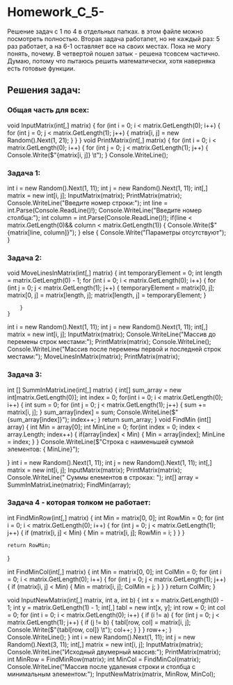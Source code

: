 # Homework_C_5-
Решение задач с 1 по 4 в отдельных папках. в этом файле можно посмотреть полностью. 
Вторая задача работапет, но не каждый раз: 5 раз работает, а на 6-1 оставляет все на своих местах. 
Пока не могу понять, почему. 
В четвертой пошел затык - решена тсовсем частично. Думаю, потому что пытаюсь решить математически, хотя наверняка есть готовые функции.
## Решения задач:
### Общая часть для всех:
void InputMatrix(int[,] matrix)
{
    for (int i = 0; i < matrix.GetLength(0); i++)
    {
        for (int j = 0; j < matrix.GetLength(1); j++)
        {
            matrix[i, j] = new Random().Next(1, 21);
        }
    }
}
void PrintMatrix(int[,] matrix)
{
    for (int i = 0; i < matrix.GetLength(0); i++)
    {
        for (int j = 0; j < matrix.GetLength(1); j++)
        {
            Console.Write($"{matrix[i, j]} \t");
        }
        Console.WriteLine();

### Задача 1:
int i = new Random().Next(1, 11);
int j = new Random().Next(1, 11);
int[,] matrix = new int[i, j];
InputMatrix(matrix);
PrintMatrix(matrix);
Console.WriteLine("Введите номер строки:");
int line = int.Parse(Console.ReadLine()!);
Console.WriteLine("Введите номер столбца:");
int column = int.Parse(Console.ReadLine()!);
if(line < matrix.GetLength(0)&& column < matrix.GetLength(1))
{
    Console.Write($"{matrix[line, column]}");
}
else 
{
    Console.Write("Параметры отсутствуют");
}

### Задача 2:
void MoveLinesInMatrix(int[,] matrix)
{
    int temporaryElement = 0;
    int length = matrix.GetLength(0) - 1;
    for (int i = 0; i < matrix.GetLength(0); i++)
    {
        for (int j = 0; j < matrix.GetLength(1); j++)
        {
                temporaryElement = matrix[0, j];
                matrix[0, j] = matrix[length, j];
                matrix[length, j] = temporaryElement;
            }

        }
    }
int i = new Random().Next(1, 11);
int j = new Random().Next(1, 11);
int[,] matrix = new int[i, j];
InputMatrix(matrix);
Console.WriteLine("Массив до перемены строк местами:");
PrintMatrix(matrix);
Console.WriteLine();
Console.WriteLine("Массив после перемены первой и последней строк местами:");
MoveLinesInMatrix(matrix);
PrintMatrix(matrix);

### Задача 3:
 int [] SummInMatrixLine(int[,] matrix)
 {
    int[] sum_array = new int[matrix.GetLength(0)];
    int index = 0;
    for(int i = 0; i < matrix.GetLength(0); i++)
    {
        int sum = 0;
        for (int j = 0; j < matrix.GetLength(1); j++)
        {
            sum += matrix[i, j];
        }
        sum_array[index] = sum;
        Console.WriteLine($"{sum_array[index]}");
        index++;
    }
    return sum_array;
}
void FindMin (int[] array)
{
    int Min = array[0]; 
    int MinLine = 0;
    for(int index = 0; index < array.Length; index++)
    {
        if(array[index] < Min)
        {
            Min = array[index];
            MinLine = index;
        }
    }
    Console.WriteLine($"Строка с наименьшей суммой элементов: { MinLine}");

}
int i = new Random().Next(1, 11);
int j = new Random().Next(1, 11);
int[,] matrix = new int[i, j];
InputMatrix(matrix);
PrintMatrix(matrix);
Console.WriteLine(" Суммы елементов в строках: "); 
int[] array = SummInMatrixLine(matrix);
FindMin(array);

### Задача 4 - которая толком не работает:
int FindMinRow(int[,] matrix)
{
    int Min = matrix[0, 0];
    int RowMin = 0;
    for (int i = 0; i < matrix.GetLength(0); i++)
    {
        for (int j = 0; j < matrix.GetLength(1); j++)
        {
            if (matrix[i, j] < Min)
            {
                Min = matrix[i, j];
                RowMin = i;
            }
        }
    }

    return RowMin;
}

int FindMinCol(int[,] matrix)
{
    int Min = matrix[0, 0];
    int ColMin = 0;
    for (int i = 0; i < matrix.GetLength(0); i++)
    {
        for (int j = 0; j < matrix.GetLength(1); j++)
        {
            if (matrix[i, j] < Min)
            {
                Min = matrix[i, j];
                ColMin = j;
            }
        }
    }
    return ColMin;
}

void InputNewMatrix(int[,] matrix, int a, int b)
{
    int x = matrix.GetLength(0) - 1;
    int y = matrix.GetLength(1) - 1;
    int[,] tabl = new int[x, y];
    int row = 0;
    int col = 0;
    for (int i = 0; i < matrix.GetLength(0);  i++)
    {
        if (i != a)
        {
            for (int j = 0; j < matrix.GetLength(1);  j++)
            {
                if (j != b)
                {
                    tabl[row, col] = matrix[i, j];
                    Console.Write($"{tabl[row, col]} \t");
                    col++;
                }
            }
        }
        row++;
    }
    Console.WriteLine();
}
int i = new Random().Next(1, 11);
int j = new Random().Next(3, 11);
int[,] matrix = new int[i, j];
InputMatrix(matrix);
Console.WriteLine("Исходный двумерный массив:");
PrintMatrix(matrix);
int MinRow = FindMinRow(matrix);
int MinCol = FindMinCol(matrix);
Console.WriteLine("Массив после удаления строки и столбца с минимальным элементом:");
InputNewMatrix(matrix, MinRow, MinCol);



